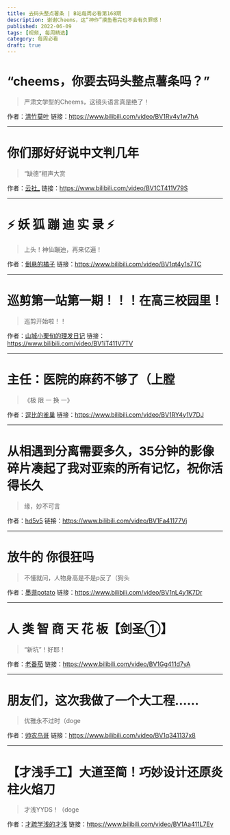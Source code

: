 ```yaml
---
title: 去码头整点薯条 | B站每周必看第168期
description: 谢谢Cheems，这“神作”摸鱼看完也不会有负罪感！
published: 2022-06-09
tags: [视频, 每周精选]
category: 每周必看
draft: true
---
```


# “cheems，你要去码头整点薯条吗？”
> 严肃文学型的Cheems，这镜头语言真是绝了！

作者：[清竹莫叶](https://space.bilibili.com/29120845)
链接：https://www.bilibili.com/video/BV1Rv4y1w7hA

---

# 你们那好好说中文判几年
> “缺德”相声大赏

作者：[云社_](https://space.bilibili.com/662609045)
链接：https://www.bilibili.com/video/BV1CT411V79S

---

# ⚡️ 妖 狐 蹦 迪 实 录 ⚡️
> 上头！神仙蹦迪，再来亿遍！

作者：[倒悬的橘子](https://space.bilibili.com/40966108)
链接：https://www.bilibili.com/video/BV1qt4y1s7TC

---

# 巡剪第一站第一期！！！在高三校园里！
> 巡剪开始啦！！

作者：[山城小栗旬的理发日记](https://space.bilibili.com/1869712375)
链接：https://www.bilibili.com/video/BV1iT411V7TV

---

# 主任：医院的麻药不够了（上膛
> 《极 限 一 换 一》

作者：[逗比的雀巢](https://space.bilibili.com/5294454)
链接：https://www.bilibili.com/video/BV1RY4y1V7DJ

---

# 从相遇到分离需要多久，35分钟的影像碎片凑起了我对亚索的所有记忆，祝你活得长久
> 缘，妙不可言

作者：[hd5v5](https://space.bilibili.com/539597192)
链接：https://www.bilibili.com/video/BV1Fa41177Vj

---

# 放牛的 你很狂吗
> 不懂就问，人物身高是不是p反了（狗头

作者：[墨菲potato](https://space.bilibili.com/5938236)
链接：https://www.bilibili.com/video/BV1nL4y1K7Dr

---

# 人 类 智 商 天 花 板【剑圣①】
> “新坑”！好耶！

作者：[老番茄](https://space.bilibili.com/546195)
链接：https://www.bilibili.com/video/BV1Gg411d7yA

---

# 朋友们，这次我做了一个大工程……
> 优雅永不过时（doge

作者：[帅农鸟哥](https://space.bilibili.com/1838326986)
链接：https://www.bilibili.com/video/BV1q341137x8

---

# 【才浅手工】大道至简！巧妙设计还原炎柱火焰刀
> 才浅YYDS！（doge

作者：[才疏学浅的才浅](https://space.bilibili.com/2200736)
链接：https://www.bilibili.com/video/BV1Aa411L7Ey

